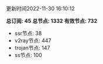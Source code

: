 更新时间2022-11-30 16:10:12

**总订阅: 45**
**总节点: 1332**
**有效节点: 732**
- ssr节点: 38
- v2ray节点: 447
- trojan节点: 147
- ss节点: 100
